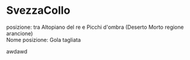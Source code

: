 # SvezzaCollo
<div><span class="bullet">posizione:</span> tra Altopiano del re e Picchi d'ombra (Deserto Morto regione arancione)<br>
<span class="bulletin">Nome posizione:</span> Gola tagliata</div>

awdawd